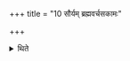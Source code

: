+++
title = "10 सौर्यम् ब्रह्मवर्चसकामः"

+++

<details><summary>थिते</summary>

10. If the sacrificer desires Brahman splendour (then he should seize a he-goat) for Sūrya.  
</details>
